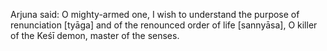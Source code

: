 Arjuna said: O mighty-armed one, I wish to understand the purpose of renunciation [tyāga] and of the renounced order of life [sannyāsa], O killer of the Keśī demon, master of the senses.
